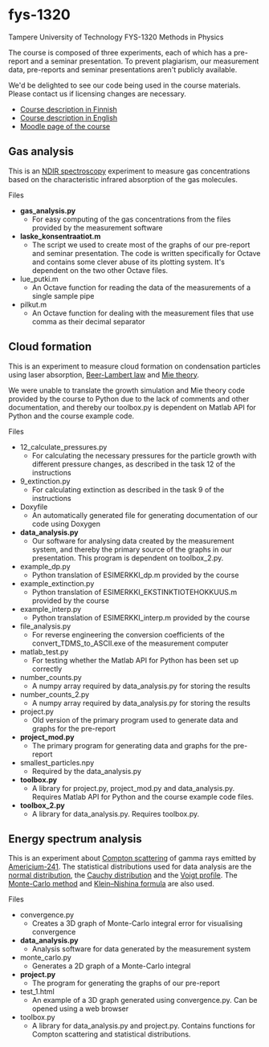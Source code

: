 # fys-1320
Tampere University of Technology FYS-1320 Methods in Physics

The course is composed of three experiments, each of which has a pre-report and a seminar presentation. To prevent plagiarism, our measurement data, pre-reports and seminar presentations aren't publicly available.

We'd be delighted to see our code being used in the course materials. Please contact us if licensing changes are necessary.

- [Course description in Finnish](http://www.tut.fi/opinto-opas/wwwoppaat/opas2016-2017/perus/laitokset/Fysiikka/FYS-1320.html)
- [Course description in English](http://www.tut.fi/opinto-opas/wwwoppaat/opas2016-2017/kv/laitokset/Fysiikka/FYS-1326.html)
- [Moodle page of the course](https://moodle2.tut.fi/course/view.php?id=7583)


## Gas analysis
This is an [NDIR spectroscopy](https://en.wikipedia.org/wiki/Nondispersive_infrared_sensor) experiment to measure gas concentrations based on the characteristic infrared absorption of the gas molecules.

Files
- **gas_analysis.py**
  - For easy computing of the gas concentrations from the files provided by the measurement software
- **laske_konsentraatiot.m**
  - The script we used to create most of the graphs of our pre-report and seminar presentation. The code is written specifically for Octave and contains some clever abuse of its plotting system. It's dependent on the two other Octave files.
- lue_putki.m
  - An Octave function for reading the data of the measurements of a single sample pipe
- pilkut.m
  - An Octave function for dealing with the measurement files that use comma as their decimal separator

## Cloud formation
This is an experiment to measure cloud formation on condensation particles using laser absorption, [Beer-Lambert law](https://en.wikipedia.org/wiki/Beer%E2%80%93Lambert_law) and [Mie theory](https://en.wikipedia.org/wiki/Mie_scattering).

We were unable to translate the growth simulation and Mie theory code provided by the course to Python due to the lack of comments and other documentation, and thereby our toolbox.py is dependent on Matlab API for Python and the course example code.

Files
- 12_calculate_pressures.py
  - For calculating the necessary pressures for the particle growth with different pressure changes, as described in the task 12 of the instructions
- 9_extinction.py
  - For calculating extinction as described in the task 9 of the instructions
- Doxyfile
  - An automatically generated file for generating documentation of our code using Doxygen
- **data_analysis.py**
  - Our software for analysing data created by the measurement system, and thereby the primary source of the graphs in our presentation. This program is dependent on toolbox_2.py.
- example_dp.py
  - Python translation of ESIMERKKI_dp.m provided by the course
- example_extinction.py
  - Python translation of ESIMERKKI_EKSTINKTIOTEHOKKUUS.m provided by the course
- example_interp.py
  - Python translation of ESIMERKKI_interp.m provided by the course
- file_analysis.py
  - For reverse engineering the conversion coefficients of the convert_TDMS_to_ASCII.exe of the measurement computer
- matlab_test.py
  - For testing whether the Matlab API for Python has been set up correctly
- number_counts.py
  - A numpy array required by data_analysis.py for storing the results
- number_counts_2.py
  - A numpy array required by data_analysis.py for storing the results
- project.py
  - Old version of the primary program used to generate data and graphs for the pre-report
- **project_mod.py**
  - The primary program for generating data and graphs for the pre-report
- smallest_particles.npy
  - Required by the data_analysis.py
- **toolbox.py**
  - A library for project.py, project_mod.py and data_analysis.py. Requires Matlab API for Python and the course example code files.
- **toolbox_2.py**
  - A library for data_analysis.py. Requires toolbox.py.

## Energy spectrum analysis
This is an experiment about [Compton scattering](https://en.wikipedia.org/wiki/Compton_scattering) of gamma rays emitted by [Americium-241](https://en.wikipedia.org/wiki/Americium-241). The statistical distributions used for data analysis are the [normal distribution](https://en.wikipedia.org/wiki/Normal_distribution), the [Cauchy distribution](https://en.wikipedia.org/wiki/Cauchy_distribution) and the [Voigt profile](https://en.wikipedia.org/wiki/Voigt_profile). The [Monte-Carlo method](https://en.wikipedia.org/wiki/Monte_Carlo_method) and [Klein–Nishina formula](https://en.wikipedia.org/wiki/Klein%E2%80%93Nishina_formula) are also used.

Files
- convergence.py
  - Creates a 3D graph of Monte-Carlo integral error for visualising convergence
- **data_analysis.py**
  - Analysis software for data generated by the measurement system
- monte_carlo.py
  - Generates a 2D graph of a Monte-Carlo integral
- **project.py**
  - The program for generating the graphs of our pre-report
- test_1.html
  - An example of a 3D graph generated using convergence.py. Can be opened using a web browser
- toolbox.py
  - A library for data_analysis.py and project.py. Contains functions for Compton scattering and statistical distributions.
